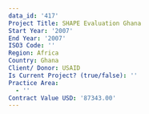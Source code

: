 ```yaml
---
data_id: '417'
Project Title: SHAPE Evaluation Ghana
Start Year: '2007'
End Year: '2007'
ISO3 Code: ''
Region: Africa
Country: Ghana
Client/ Donor: USAID
Is Current Project? (true/false): ''
Practice Area:
  - ''
Contract Value USD: '87343.00'
---
```

